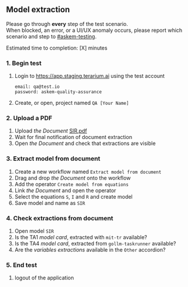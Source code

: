 ## Model extraction
Please go through __every__ step of the test scenario.\
When blocked, an error, or a UI/UX anomaly occurs, please report which scenario and step to [\#askem-testing](https://unchartedsoftware.slack.com/archives/C06FGLXB2CE).

Estimated time to completion: [X] minutes

### 1. Begin test 
1. Login to https://app.staging.terarium.ai using the test account
    ```
    email: qa@test.io
    password: askem-quality-assurance
    ```
2. Create, or open, project named `QA [Your Name]`

### 2. Upload a PDF
1. Upload _the Document_ [SIR.pdf](../data/SIR.pdf)
2. Wait for final notification of document extraction
3. Open _the Document_ and check that extractions are visible

### 3. Extract model from document
1. Create a new workflow named `Extract model from document`
2. Drag and drop _the Document_ onto the workflow
3. Add the operator `Create model from equations`
4. Link _the Document_ and open the operator
5. Select the equations `S`, `I` and `R` and create model
6. Save model and name as `SIR`

### 4. Check extractions from document
1. Open model `SIR`
2. Is the TA1 _model card_, extracted with `mit-tr` available?
3. Is the TA4 _model card_, extracted from `gollm-taskrunner` available?
4. Are the _variables extractions_ available in the `Other` accordion?

### 5. End test
1. logout of the application 
